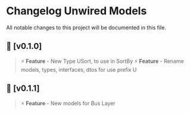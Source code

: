 # Changelog Unwired Models

All notable changes to this project will be documented in this file.

## 🎫 [v0.1.0]
> ⚡ **Feature** - New Type USort, to use in SortBy
> ⚡ **Feature** - Rename models, types, interfaces, dtos for use prefix U

## 🎫 [v0.1.1]
> ⚡ **Feature** - New models for Bus Layer